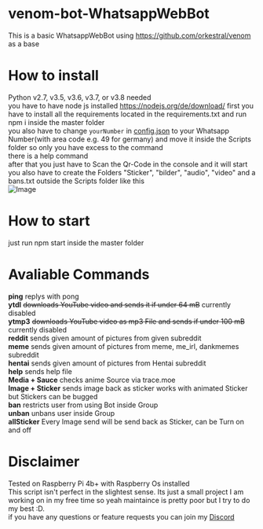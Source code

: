 # venom-bot-WhatsappWebBot

This is a basic WhatsappWebBot using https://github.com/orkestral/venom as a base

# How to install
Python v2.7, v3.5, v3.6, v3.7, or v3.8 needed<br>
you have to have node js installed https://nodejs.org/de/download/
first you have to install all the requirements located in the requirements.txt and run npm i inside the master folder <br>
you also have to change `yourNumber` in [config.json](config.json) to your Whatsapp Number(with area code e.g. 49 for germany) and move it inside the Scripts folder so only you have excess to the command <br>
there is a help command <br>
after that you just have to Scan the Qr-Code in the console and it will start<br>
you also have to create the Folders "Sticker", "bilder", "audio", "video" and a bans.txt outside the Scripts folder like this<br>
![Image](https://i.imgur.com/up8tq5S.png)


# How to start

just run npm start inside the master folder

# Avaliable Commands
**ping** replys with pong<br>
**ytdl** ~~downloads YouTube video and sends it if under 64 mB~~ currently disabled<br>
**ytmp3** ~~downloads YouTube video as mp3 File and sends if under 100 mB~~ currently disabled<br>
**reddit** sends given amount of pictures from given subreddit <br>
**meme** sends given amount of pictures from meme, me_irl, dankmemes subreddit<br>
**hentai** sends given amount of pictures from Hentai subreddit <br>
**help** sends help file<br>
**Media + Sauce** checks anime Source via trace.moe<br>
**Image + Sticker** sends image back as sticker works with animated Sticker but Stickers can be bugged<br>
**ban** restricts user from using Bot inside Group<br>
**unban** unbans user inside Group <br>
**allSticker** Every Image send will be send back as Sticker, can be Turn on and off <br>

# Disclaimer
Tested on Raspberry Pi 4b+ with Raspberry Os installed <br>
This script isn't perfect in the slightest sense. Its just a small project I am working on in my free time so yeah maintaince is pretty poor but I try to do my best :D.<br>
if you have any questions or feature requests you can join my [Discord](https://discord.gg/SZxPukb)
